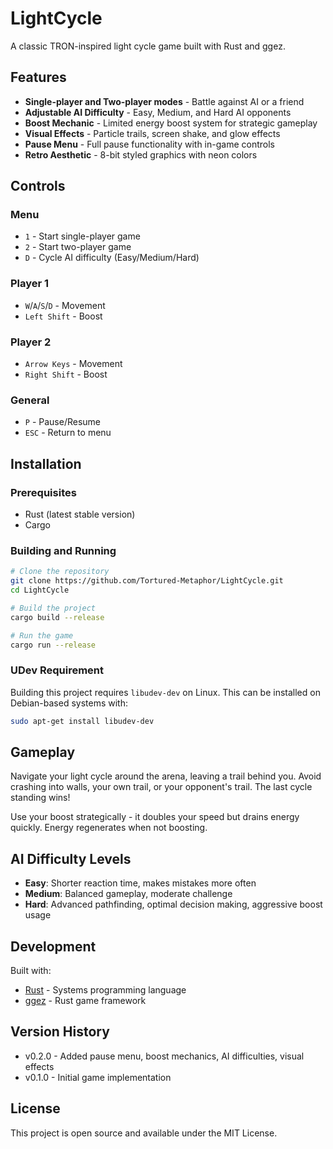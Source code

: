 # LightCycle

A classic TRON-inspired light cycle game built with Rust and ggez.

## Features

- **Single-player and Two-player modes** - Battle against AI or a friend
- **Adjustable AI Difficulty** - Easy, Medium, and Hard AI opponents
- **Boost Mechanic** - Limited energy boost system for strategic gameplay
- **Visual Effects** - Particle trails, screen shake, and glow effects
- **Pause Menu** - Full pause functionality with in-game controls
- **Retro Aesthetic** - 8-bit styled graphics with neon colors

## Controls

### Menu
- `1` - Start single-player game
- `2` - Start two-player game
- `D` - Cycle AI difficulty (Easy/Medium/Hard)

### Player 1
- `W`/`A`/`S`/`D` - Movement
- `Left Shift` - Boost

### Player 2
- `Arrow Keys` - Movement
- `Right Shift` - Boost

### General
- `P` - Pause/Resume
- `ESC` - Return to menu

## Installation

### Prerequisites
- Rust (latest stable version)
- Cargo

### Building and Running

```bash
# Clone the repository
git clone https://github.com/Tortured-Metaphor/LightCycle.git
cd LightCycle

# Build the project
cargo build --release

# Run the game
cargo run --release
```

### UDev Requirement

Building this project requires `libudev-dev` on Linux. This can be installed on Debian-based systems with:

```bash
sudo apt-get install libudev-dev
```

## Gameplay

Navigate your light cycle around the arena, leaving a trail behind you. Avoid crashing into walls, your own trail, or your opponent's trail. The last cycle standing wins!

Use your boost strategically - it doubles your speed but drains energy quickly. Energy regenerates when not boosting.

## AI Difficulty Levels

- **Easy**: Shorter reaction time, makes mistakes more often
- **Medium**: Balanced gameplay, moderate challenge
- **Hard**: Advanced pathfinding, optimal decision making, aggressive boost usage

## Development

Built with:
- [Rust](https://www.rust-lang.org/) - Systems programming language
- [ggez](https://ggez.rs/) - Rust game framework

## Version History

- v0.2.0 - Added pause menu, boost mechanics, AI difficulties, visual effects
- v0.1.0 - Initial game implementation

## License

This project is open source and available under the MIT License.
